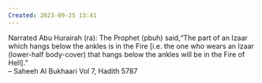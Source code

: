 ```yaml
---
Created: 2023-09-25 13:41
---
```

Narrated Abu Hurairah (ra): The Prophet (pbuh) said,“The part of an Izaar which hangs below the ankles is in the Fire [i.e. the one who wears an Izaar (lower-half body-cover) that hangs below the ankles will be in the Fire of Hell].”  
– Saheeh Al Bukhaari Vol 7, Hadith 5787
